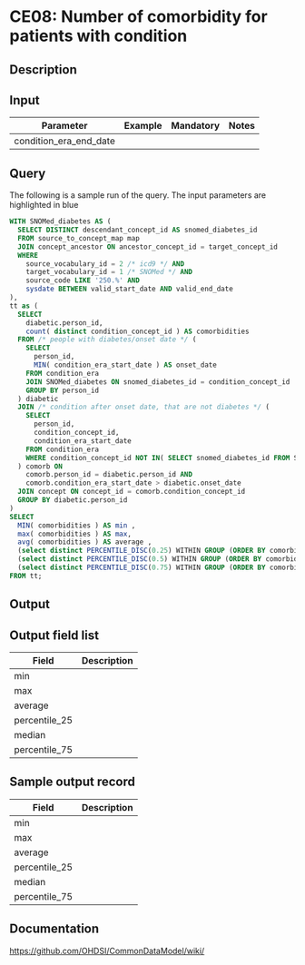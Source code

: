 #  CE08: Number of comorbidity for patients with condition

## Description
## Input

|  Parameter |  Example |  Mandatory |  Notes |
| --- | --- | --- | --- |
| condition_era_end_date |   |   |   |

## Query
The following is a sample run of the query. The input parameters are highlighted in blue

```sql
WITH SNOMed_diabetes AS ( 
  SELECT DISTINCT descendant_concept_id AS snomed_diabetes_id 
  FROM source_to_concept_map map 
  JOIN concept_ancestor ON ancestor_concept_id = target_concept_id 
  WHERE 
    source_vocabulary_id = 2 /* icd9 */ AND 
    target_vocabulary_id = 1 /* SNOMed */ AND 
    source_code LIKE '250.%' AND 
    sysdate BETWEEN valid_start_date AND valid_end_date
),
tt as ( 
  SELECT 
    diabetic.person_id, 
    count( distinct condition_concept_id ) AS comorbidities 
  FROM /* people with diabetes/onset date */ ( 
    SELECT 
      person_id, 
      MIN( condition_era_start_date ) AS onset_date 
    FROM condition_era 
    JOIN SNOMed_diabetes ON snomed_diabetes_id = condition_concept_id 
    GROUP BY person_id 
  ) diabetic 
  JOIN /* condition after onset date, that are not diabetes */ ( 
    SELECT 
      person_id, 
      condition_concept_id, 
      condition_era_start_date 
    FROM condition_era 
    WHERE condition_concept_id NOT IN( SELECT snomed_diabetes_id FROM SNOMed_diabetes ) 
  ) comorb ON 
    comorb.person_id = diabetic.person_id AND 
    comorb.condition_era_start_date > diabetic.onset_date 
  JOIN concept ON concept_id = comorb.condition_concept_id 
  GROUP BY diabetic.person_id 
)
SELECT 
  MIN( comorbidities ) AS min , 
  max( comorbidities ) AS max, 
  avg( comorbidities ) AS average , 
  (select distinct PERCENTILE_DISC(0.25) WITHIN GROUP (ORDER BY comorbidities) over() from tt) AS percentile_25 , 
  (select distinct PERCENTILE_DISC(0.5) WITHIN GROUP (ORDER BY comorbidities) over() from tt) AS median , 
  (select distinct PERCENTILE_DISC(0.75) WITHIN GROUP (ORDER BY comorbidities) over() from tt) AS percentile_75 
FROM tt;
```


## Output

## Output field list

|  Field |  Description |
| --- | --- |
| min |   |
| max |   |
| average |   |
| percentile_25 |   |
| median |   |
| percentile_75 |   |

## Sample output record

|  Field |  Description |
| --- | --- |
| min |   |
| max |   |
| average |   |
| percentile_25 |   |
| median |   |
| percentile_75 |   |

## Documentation
https://github.com/OHDSI/CommonDataModel/wiki/
